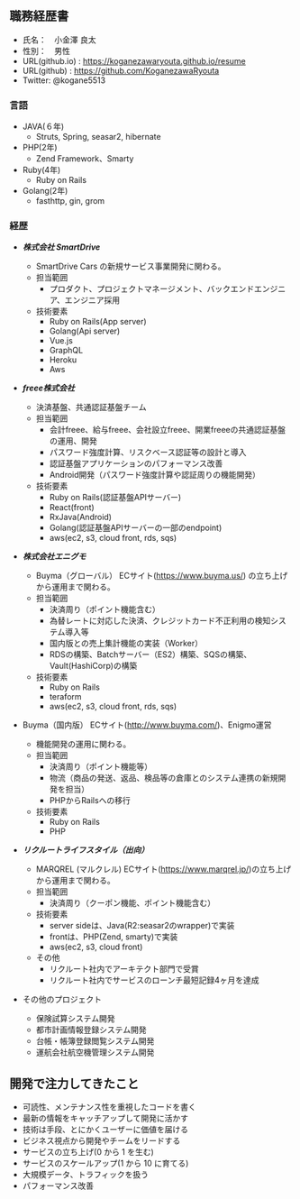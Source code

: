 ## 職務経歴書

* 氏名：　小金澤 良太
* 性別：　男性
* URL(github.io) : https://koganezawaryouta.github.io/resume
* URL(github) : https://github.com/KoganezawaRyouta
* Twitter: @kogane5513

### 言語

* JAVA(６年)
  * Struts, Spring, seasar2, hibernate
* PHP(2年)
  * Zend Framework、Smarty
* Ruby(4年)
  * Ruby on Rails
* Golang(2年)
  * fasthttp, gin, grom

### 経歴

* ***株式会社 SmartDrive***
  * SmartDrive Cars の新規サービス事業開発に関わる。
  * 担当範囲
    * プロダクト、プロジェクトマネージメント、バックエンドエンジニア、エンジニア採用
  * 技術要素
    * Ruby on Rails(App server)
    * Golang(Api server)
    * Vue.js
    * GraphQL
    * Heroku
    * Aws
* ***freee株式会社***
  * 決済基盤、共通認証基盤チーム
  * 担当範囲
    * 会計freee、給与freee、会社設立freee、開業freeeの共通認証基盤の運用、開発
    * パスワード強度計算、リスクベース認証等の設計と導入
    * 認証基盤アプリケーションのパフォーマンス改善
    * Android開発（パスワード強度計算や認証周りの機能開発）
  * 技術要素
    * Ruby on Rails(認証基盤APIサーバー)
    * React(front)
    * RxJava(Android)
    * Golang(認証基盤APIサーバーの一部のendpoint)
    * aws(ec2, s3, cloud front, rds, sqs)
* ***株式会社エニグモ***
  * Buyma（グローバル） ECサイト(https://www.buyma.us/) の立ち上げから運用まで関わる。
  * 担当範囲
    * 決済周り（ポイント機能含む）
    * 為替レートに対応した決済、クレジットカード不正利用の検知システム導入等
    * 国内版との売上集計機能の実装（Worker）
    * RDSの構築、Batchサーバー（ES2）構築、SQSの構築、Vault(HashiCorp)の構築
  * 技術要素
    * Ruby on Rails
    * teraform
    * aws(ec2, s3, cloud front, rds, sqs)
* Buyma（国内版） ECサイト(http://www.buyma.com/)、Enigmo運営
  * 機能開発の運用に関わる。
  * 担当範囲
    * 決済周り（ポイント機能等）
    * 物流（商品の発送、返品、検品等の倉庫とのシステム連携の新規開発を担当）
    * PHPからRailsへの移行
  * 技術要素
    * Ruby on Rails
    * PHP
* ***リクルートライフスタイル（出向）***
  * MARQREL (マルクレル) ECサイト(https://www.marqrel.jp/)の立ち上げから運用まで関わる。
  * 担当範囲
    * 決済周り（クーポン機能、ポイント機能含む）
  * 技術要素
    * server sideは、Java(R2:seasar2のwrapper)で実装
    * frontは、PHP(Zend, smarty)で実装
    * aws(ec2, s3, cloud front)
  * その他
    * リクルート社内でアーキテクト部門で受賞
    * リクルート社内でサービスのローンチ最短記録4ヶ月を達成 

* その他のプロジェクト
  * 保険試算システム開発
  * 都市計画情報登録システム開発
  * 台帳・帳簿登録閲覧システム開発
  * 運航会社航空機管理システム開発

## 開発で注力してきたこと

- 可読性、メンテナンス性を重視したコードを書く
- 最新の情報をキャッチアップして開発に活かす
- 技術は手段、とにかくユーザーに価値を届ける
- ビジネス視点から開発やチームをリードする
- サービスの立ち上げ(0 から 1 を生む)
- サービスのスケールアップ(1 から 10 に育てる)
- 大規模データ、トラフィックを扱う
- パフォーマンス改善

